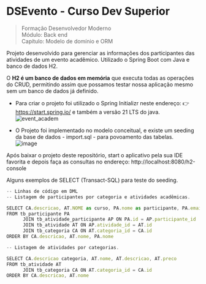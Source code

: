 # DSEvento - Curso Dev Superior
> Formação Desenvolvedor Moderno<br>
Módulo: Back end<br>
Capítulo: Modelo de domínio e ORM

Projeto desenvolvido para gerenciar as informações dos participantes das atividades de um
evento acadêmico. Utilizado o Spring Boot com Java e banco de dados H2.

O **H2 é um banco de dados em memória** que executa todas as operações do CRUD, permitindo assim que possamos testar nossa aplicação mesmo sem um banco de dados já definido.<br>

+ Para criar o projeto foi utilizado o Spring Initializr neste endereço: 👉https://start.spring.io/ e também a versão 21 LTS do java.<br>
![event_academ](https://github.com/user-attachments/assets/190c965f-c400-4d48-9832-87dd8afa5156)

+ O Projeto foi implementado no modelo conceitual, e existe um seeding da base de dados - import.sql - para povoamento das tabelas.<br>
![image](https://github.com/user-attachments/assets/54368374-52d6-42c2-9d8a-54e526e57eac)

Após baixar o projeto deste repositório, start o aplicativo pela sua IDE favorita e depois faça as consultas no endereço: http://localhost:8080/h2-console <br>

Alguns exemplos de SELECT (Transact-SQL) para teste do seeding.

~~~javascript
-- Linhas de código em DML
-- Listagem de participantes por categoria e atividades acadêmicas.

SELECT CA.descricao, AT.NOME as curso, PA.nome as participante, PA.email, AT.descricao, AT.preco
FROM tb_participante PA
      JOIN tb_atividade_participante AP ON PA.id = AP.participante_id
      JOIN tb_atividade AT ON AP.atividade_id = AT.id
      JOIN tb_categoria CA ON AT.categoria_id = CA.id
ORDER BY CA.descricao, AT.nome, PA.nome
~~~

~~~javascript
-- Listagem de atividades por categorias.

SELECT CA.descricao categoria, AT.nome, AT.descricao, AT.preco
FROM tb_atividade AT
      JOIN tb_categoria CA ON AT.categoria_id = CA.id
ORDER BY CA.descricao, AT.nome
~~~
